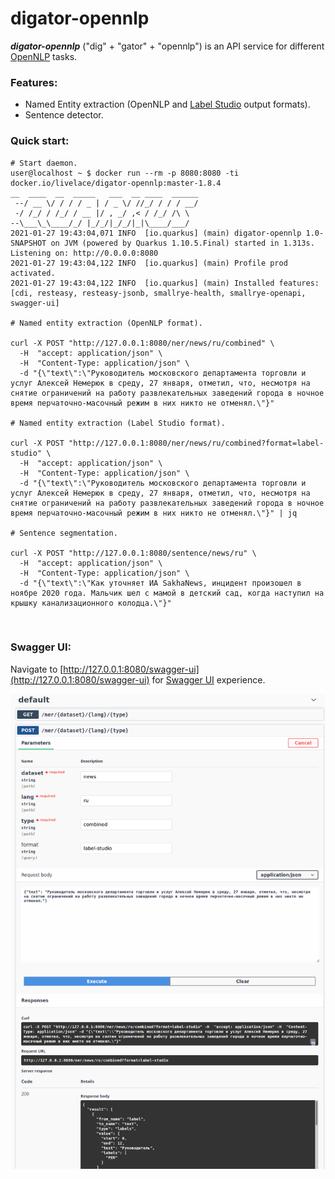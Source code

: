 # digator-opennlp

***digator-opennlp*** ("dig" + "gator" + "opennlp") is an API service for different [OpenNLP](https://opennlp.apache.org/) tasks. 

### Features:

* Named Entity extraction (OpenNLP and [Label Studio](https://github.com/heartexlabs/label-studio) output formats).
* Sentence detector.

### Quick start:

```shell
# Start daemon.
user@localhost ~ $ docker run --rm -p 8080:8080 -ti docker.io/livelace/digator-opennlp:master-1.8.4
__  ____  __  _____   ___  __ ____  ______ 
 --/ __ \/ / / / _ | / _ \/ //_/ / / / __/ 
 -/ /_/ / /_/ / __ |/ , _/ ,< / /_/ /\ \   
--\___\_\____/_/ |_/_/|_/_/|_|\____/___/   
2021-01-27 19:43:04,071 INFO  [io.quarkus] (main) digator-opennlp 1.0-SNAPSHOT on JVM (powered by Quarkus 1.10.5.Final) started in 1.313s. Listening on: http://0.0.0.0:8080
2021-01-27 19:43:04,122 INFO  [io.quarkus] (main) Profile prod activated. 
2021-01-27 19:43:04,122 INFO  [io.quarkus] (main) Installed features: [cdi, resteasy, resteasy-jsonb, smallrye-health, smallrye-openapi, swagger-ui]

# Named entity extraction (OpenNLP format).

curl -X POST "http://127.0.0.1:8080/ner/news/ru/combined" \
  -H  "accept: application/json" \
  -H  "Content-Type: application/json" \
  -d "{\"text\":\"Руководитель московского департамента торговли и услуг Алексей Немерюк в среду, 27 января, отметил, что, несмотря на снятие ограничений на работу развлекательных заведений города в ночное время перчаточно-масочный режим в них никто не отменял.\"}"
        
# Named entity extraction (Label Studio format).

curl -X POST "http://127.0.0.1:8080/ner/news/ru/combined?format=label-studio" \
  -H  "accept: application/json" \
  -H  "Content-Type: application/json" \
  -d "{\"text\":\"Руководитель московского департамента торговли и услуг Алексей Немерюк в среду, 27 января, отметил, что, несмотря на снятие ограничений на работу развлекательных заведений города в ночное время перчаточно-масочный режим в них никто не отменял.\"}" | jq  

# Sentence segmentation.

curl -X POST "http://127.0.0.1:8080/sentence/news/ru" \
  -H  "accept: application/json" \
  -H  "Content-Type: application/json" \
  -d "{\"text\":\"Как уточняет ИА SakhaNews, инцидент произошел в ноябре 2020 года. Мальчик шел с мамой в детский сад, когда наступил на крышку канализационного колодца.\"}"
```
<br>

### Swagger UI:

Navigate to [http://127.0.0.1:8080/swagger-ui](http://127.0.0.1:8080/swagger-ui) for [Swagger UI](https://swagger.io/tools/swagger-ui/) experience.

![swagger](assets/swagger.png)